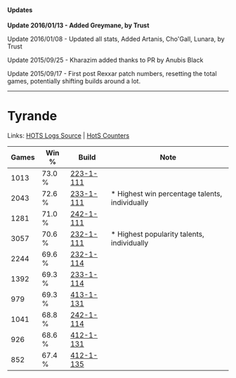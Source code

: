 #### Updates
**Update 2016/01/13 - Added Greymane, by Trust**

Update 2016/01/08 - Updated all stats, Added Artanis, Cho'Gall, Lunara, by Trust

Update 2015/09/25 - Kharazim added thanks to PR by Anubis Black

Update 2015/09/17 - First post Rexxar patch numbers, resetting the total games, potentially shifting builds around a lot.

***

# Tyrande

Links: [HOTS Logs Source](https://www.hotslogs.com/Sitewide/HeroDetails?Hero=Tyrande) | [HotS Counters](http://hotscounters.com/#/hero/Tyrande)

Games  | Win %  | Build     | Note
-----  | -----  | -----     | ----
1013   | 73.0 % | [223-1-111](http://www.heroesfire.com/hots/talent-calculator/tyrande#kg77) | 
2043   | 72.6 % | [233-1-111](http://www.heroesfire.com/hots/talent-calculator/tyrande#l2Xd) | * Highest win percentage talents, individually
1281   | 71.0 % | [242-1-111](http://www.heroesfire.com/hots/talent-calculator/tyrande#lOVt) | 
3057   | 70.6 % | [232-1-111](http://www.heroesfire.com/hots/talent-calculator/tyrande#l05N) | * Highest popularity talents, individually
2244   | 69.6 % | [232-1-114](http://www.heroesfire.com/hots/talent-calculator/tyrande#l05Q) | 
1392   | 69.3 % | [233-1-114](http://www.heroesfire.com/hots/talent-calculator/tyrande#l2Xg) | 
979    | 69.3 % | [413-1-131](http://www.heroesfire.com/hots/talent-calculator/tyrande#rv-x) | 
1041   | 68.8 % | [242-1-114](http://www.heroesfire.com/hots/talent-calculator/tyrande#lOVw) | 
926    | 68.6 % | [412-1-131](http://www.heroesfire.com/hots/talent-calculator/tyrande#rtYh) | 
852    | 67.4 % | [412-1-135](http://www.heroesfire.com/hots/talent-calculator/tyrande#rtYl) | 
